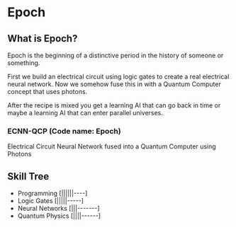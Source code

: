 # Epoch

## What is Epoch?
Epoch is the beginning of a distinctive period in the history of someone or something.

First we build an electrical circuit using logic gates to create a real electrical neural network.
Now we somehow fuse this in with a Quantum Computer concept that uses photons.

After the recipe is mixed you get a learning AI that can go back in time or maybe a learning AI that can enter parallel universes.

### ECNN-QCP (Code name: Epoch)
Electrical Circuit Neural Network fused into a Quantum Computer using Photons

## Skill Tree
- Programming [||||||----]
- Logic Gates [|||||-----]
- Neural Networks [|||-------]
- Quantum Physics [||||------]
